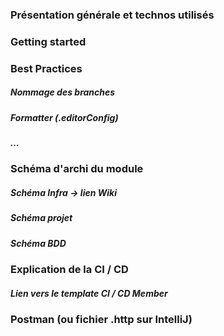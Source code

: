 ### Présentation générale et technos utilisés

### Getting started

### Best Practices

##### Nommage des branches

##### Formatter (.editorConfig)

##### …

### Schéma d'archi du module

##### Schéma Infra → lien Wiki

##### Schéma projet

##### Schéma BDD

### Explication de la CI / CD

##### Lien vers le template CI / CD Member

### Postman (ou fichier .http sur IntelliJ)
